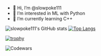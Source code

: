 - 👋 Hi, I’m @slowpoke111
- 👀 I’m interested in ML with Python
- 🌱 I’m currently learning C++



![slowpoke111's GitHub stats](https://github-readme-stats.vercel.app/api?username=slowpoke111&show_icons=true&theme=radical)
[![Top Langs](https://github-readme-stats.vercel.app/api/top-langs/?username=slowpoke111&layout=compact)](https://github.com/anuraghazra/github-readme-stats)

[![trophy](https://github-profile-trophy.vercel.app/?username=slowpoke111&theme=onedark)](https://github.com/ryo-ma/github-profile-trophy)

![Codewars](https://www.codewars.com/users/slowpoke111/badges/large)
